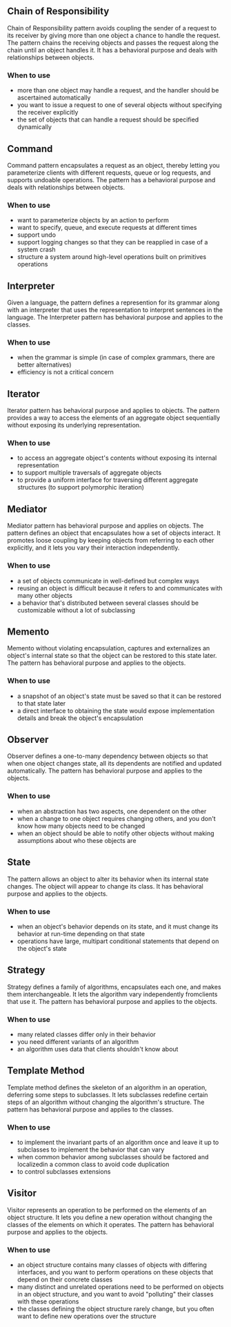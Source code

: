 ## Chain of Responsibility

Chain of Responsibility pattern avoids coupling the sender of a request to its receiver 
by giving more than one object a chance to handle the request. The pattern chains 
the receiving objects and passes the request along the chain until an object handles it. 
It has a behavioral purpose and deals with relationships between objects. 

### When to use

* more than one object may handle a request, and the handler should be ascertained automatically
* you want to issue a request to one of several objects without specifying the receiver explicitly
* the set of objects that can handle a request should be specified dynamically

## Command

Command pattern encapsulates a request as an object, thereby letting you parameterize
clients with different requests, queue or log requests, and supports undoable
operations. The pattern has a behavioral purpose and deals with relationships between objects. 

### When to use

* want to parameterize objects by an action to perform
* want to specify, queue, and execute requests at different times
* support undo
* support logging changes so that they can be reapplied in case of a system crash
* structure a system around high-level operations built on primitives operations

## Interpreter

Given a language, the pattern defines a represention for its grammar along with an
interpreter that uses the representation to interpret sentences in the language. 
The Interpreter pattern has behavioral purpose and applies to the classes.

### When to use

* when the grammar is simple (in case of complex grammars, there are better alternatives)
* efficiency is not a critical concern

## Iterator

Iterator pattern has behavioral purpose and applies to objects. The pattern provides 
a way to access the elements of an aggregate object sequentially without exposing 
its underlying representation. 

### When to use

* to access an aggregate object's contents without exposing its internal representation
* to support multiple traversals of aggregate objects
* to provide a uniform interface for traversing different aggregate structures 
(to support polymorphic iteration) 

## Mediator

Mediator pattern has behavioral purpose and applies on objects.
The pattern defines an object that encapsulates how a set of objects interact.
It promotes loose coupling by keeping objects from referring to each
other explicitly, and it lets you vary their interaction independently. 

### When to use

* a set of objects communicate in well-defined but complex ways
* reusing an object is difficult because it refers to and communicates with many other objects
* a behavior that's distributed between several classes should be customizable without a lot of subclassing

## Memento

Memento without violating encapsulation, captures and externalizes an object's internal
state so that the object can be restored to this state later. The pattern has behavioral
purpose and applies to the objects.

### When to use

* a snapshot of an object's state must be saved so that it can be restored to that state later
* a direct interface to obtaining the state would expose implementation details and break the object's encapsulation 

## Observer

Observer defines a one-to-many dependency between objects so that when one object 
changes state, all its dependents are notified and updated automatically. The pattern
has behavioral purpose and applies to the objects.

### When to use

* when an abstraction has two aspects, one dependent on the other
* when a change to one object requires changing others, and you don't know how many objects need to be changed
* when an object should be able to notify other objects without making assumptions about who these objects are

## State

The pattern allows an object to alter its behavior when its internal state changes.
The object will appear to change its class. It has behavioral purpose and applies 
to the objects.

### When to use

* when an object's behavior depends on its state, and it must change its behavior at run-time depending on that state
* operations have large, multipart conditional statements that depend on the object's state

## Strategy

Strategy defines a family of algorithms, encapsulates each one, and makes them 
interchangeable. It lets the algorithm vary independently fromclients that use it. 
The pattern has behavioral purpose and applies to the objects.

### When to use

* many related classes differ only in their behavior
* you need different variants of an algorithm
* an algorithm uses data that clients shouldn't know about

## Template Method

Template method defines the skeleton of an algorithm in an operation, deferring some
steps to subclasses. It lets subclasses redefine certain steps of an algorithm 
without changing the algorithm's structure. The pattern has behavioral purpose and
applies to the classes.

### When to use

* to implement the invariant parts of an algorithm once and leave it up to subclasses to implement the behavior that can vary
* when common behavior among subclasses should be factored and localizedin a common class to avoid code duplication
* to control subclasses extensions

## Visitor

Visitor represents an operation to be performed on the elements of an object
structure. It lets you define a new operation without changing the classes of 
the elements on which it operates. The pattern has behavioral purpose and applies 
to the objects.

### When to use

* an object structure contains many classes of objects with differing interfaces, 
and you want to perform operations on these objects that depend on their concrete classes
* many distinct and unrelated operations need to be performed on objects in an object structure, 
and you want to avoid "polluting" their classes with these operations
* the classes defining the object structure rarely change, but you often want
to define new operations over the structure
